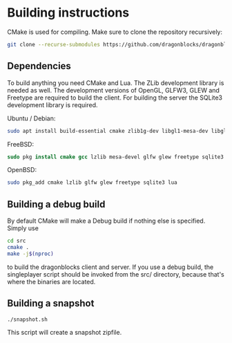# Building instructions

CMake is used for compiling. Make sure to clone the repository recursively:

```bash
git clone --recurse-submodules https://github.com/dragonblocks/dragonblocks_alpha.git
```

## Dependencies
To build anything you need CMake and Lua. The ZLib development library is needed as well.
The development versions of OpenGL, GLFW3, GLEW and Freetype are required to build the client.
For building the server the SQLite3 development library is required.


Ubuntu / Debian:

```bash
sudo apt install build-essential cmake zlib1g-dev libgl1-mesa-dev libglfw3-dev libglew-dev libfreetype-dev libsqlite3-dev lua5.3
```

FreeBSD:

```csh
sudo pkg install cmake gcc lzlib mesa-devel glfw glew freetype sqlite3 lua
```

OpenBSD:

```sh
sudo pkg_add cmake lzlib glfw glew freetype sqlite3 lua
```

## Building a debug build
By default CMake will make a Debug build if nothing else is specified. Simply use

```bash
cd src
cmake .
make -j$(nproc)
```

to build the dragonblocks client and server.
If you use a debug build, the singleplayer script should be invoked from the src/ directory, because that's where the binaries are located.

## Building a snapshot

```bash
./snapshot.sh
```
This script will create a snapshot zipfile.
